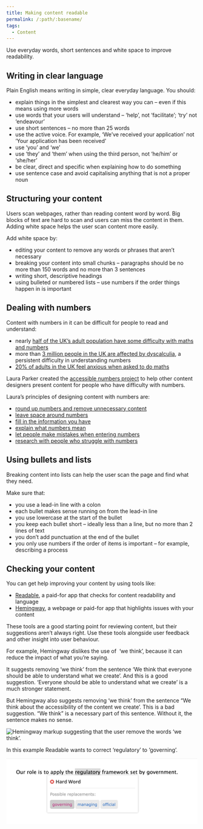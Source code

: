 ```yaml
---
title: Making content readable
permalink: /:path/:basename/
tags:
  - Content
---
```

Use everyday words, short sentences and white space to improve readability. 

## Writing in clear language

Plain English means writing in simple, clear everyday language. You should:

* explain things in the simplest and clearest way you can – even if this means using more words
* use words that your users will understand – ‘help’, not ‘facilitate’; ‘try’ not ‘endeavour’
* use short sentences – no more than 25 words
* use the active voice. For example, ‘We’ve received your application’ not ‘Your application has been received’
* use ‘you’ and ‘we’ 
* use ‘they’ and ‘them’ when using the third person, not ‘he/him’ or ‘she/her’ 
* be clear, direct and specific when explaining how to do something
* use sentence case and avoid capitalising anything that is not a proper noun

## Structuring your content

Users scan webpages, rather than reading content word by word. Big blocks of text are hard to scan and users can miss the content in them. Adding white space helps the user scan content more easily. 

Add white space by:

* editing your content to remove any words or phrases that aren’t necessary
* breaking your content into small chunks – paragraphs should be no more than 150 words and no more than 3 sentences
* writing short, descriptive headings
* using bulleted or numbered lists – use numbers if the order things happen in is important

## Dealing with numbers

Content with numbers in it can be difficult for people to read and understand: 

* nearly [half of the UK’s adult population have some difficulty with maths and numbers](https://www.nationalnumeracy.org.uk/research-and-resources/skills-life-survey-2011)
* more than [3 million people in the UK are affected by dyscalculia](https://www.bdadyslexia.org.uk/dyscalculia/how-can-i-identify-dyscalculia), a persistent difficulty in understanding numbers
* [20% of adults in the UK feel anxious when asked to do maths](http://mathsanxietytrust.com/official-figures.html)

Laura Parker created the [accessible numbers project](https://accessiblenumbers.com/) to help other content designers present content for people who have difficulty with numbers. 

Laura’s principles of designing content with numbers are: 

* [round up numbers and remove unnecessary content](https://accessiblenumbers.com/round-up-numbers)
* [leave space around numbers](https://accessiblenumbers.com/leave-space-around-numbers)
* [fill in the information you have](https://accessiblenumbers.com/fill-in-the-information-you-have)
* [explain what numbers mean](https://accessiblenumbers.com/explain-what-numbers-mean)
* [let people make mistakes when entering numbers](https://accessiblenumbers.com/let-people-make-mistakes-when-entering-numbers)
* [research with people who struggle with numbers](https://accessiblenumbers.com/research-with-people-with-dyscalculia)

## Using bullets and lists

Breaking content into lists can help the user scan the page and find what they need. 

Make sure that:

* you use a lead-in line with a colon
* each bullet makes sense running on from the lead-in line
* you use lowercase at the start of the bullet
* you keep each bullet short – ideally less than a line, but no more than 2 lines of text
* you don’t add punctuation at the end of the bullet
* you only use numbers if the order of items is important – for example, describing a process

## Checking your content

You can get help improving your content by using tools like: 

* [Readable](https://readable.com/), a paid-for app that checks for content readability and language
* [Hemingway](https://hemingwayapp.com/), a webpage or paid-for app that highlights issues with your content

These tools are a good starting point for reviewing content, but their suggestions aren’t always right. Use these tools alongside user feedback and other insight into user behaviour. 

For example, Hemingway dislikes the use of  ‘we think’, because it can reduce the impact of what you’re saying. 

It suggests removing ‘we think’ from the sentence ‘We think that everyone should be able to understand what we create’. And this is a good suggestion. ‘Everyone should be able to understand what we create’ is a much stronger statement. 

But Hemingway also suggests removing ‘we think’ from the sentence “We think about the accessibility of the content we create’. This is a bad suggestion. “We think” is a necessary part of this sentence. Without it, the sentence makes no sense. 

![Hemingway markup suggesting that the user remove the words ‘we think’.](/assets/images/content-image1.png)

In this example Readable wants to correct ‘regulatory’ to ‘governing’.

![Readable suggesting that the user changes the word ‘regulatory’ to ‘governing’.](/src/assets/images/readable-example.png)